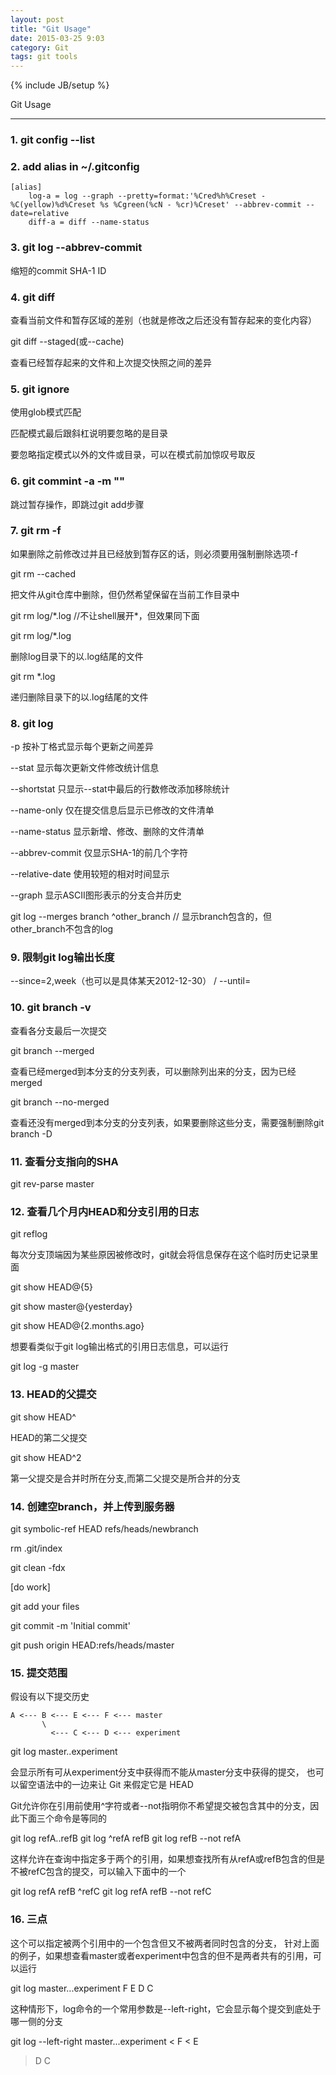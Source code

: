 ```yaml
---
layout: post
title: "Git Usage"
date: 2015-03-25 9:03
category: Git
tags: git tools
---
```

{% include JB/setup %}

Git Usage

------

### 1. git config --list

### 2. add alias in ~/.gitconfig
    [alias]
        log-a = log --graph --pretty=format:'%Cred%h%Creset -%C(yellow)%d%Creset %s %Cgreen(%cN - %cr)%Creset' --abbrev-commit --date=relative
        diff-a = diff --name-status

### 3. git log --abbrev-commit
缩短的commit SHA-1 ID

### 4. git diff
查看当前文件和暂存区域的差别（也就是修改之后还没有暂存起来的变化内容）

git diff --staged(或--cache)

查看已经暂存起来的文件和上次提交快照之间的差异

### 5. git ignore
使用glob模式匹配

匹配模式最后跟斜杠说明要忽略的是目录

要忽略指定模式以外的文件或目录，可以在模式前加惊叹号取反

### 6. git commint -a -m ""
跳过暂存操作，即跳过git add步骤

### 7. git rm -f
如果删除之前修改过并且已经放到暂存区的话，则必须要用强制删除选项-f

git rm --cached


把文件从git仓库中删除，但仍然希望保留在当前工作目录中

git rm log/\*.log //不让shell展开*，但效果同下面

git rm log/*.log

删除log目录下的以.log结尾的文件

git rm \*.log

递归删除目录下的以.log结尾的文件

### 8. git log
-p 按补丁格式显示每个更新之间差异

--stat 显示每次更新文件修改统计信息

--shortstat 只显示--stat中最后的行数修改添加移除统计

--name-only 仅在提交信息后显示已修改的文件清单

--name-status 显示新增、修改、删除的文件清单

--abbrev-commit 仅显示SHA-1的前几个字符

--relative-date 使用较短的相对时间显示

--graph 显示ASCII图形表示的分支合并历史

git log --merges branch ^other_branch // 显示branch包含的，但other_branch不包含的log

### 9. 限制git log输出长度
--since=2,week（也可以是具体某天2012-12-30） / --until=

### 10. git branch -v
查看各分支最后一次提交

git branch --merged

查看已经merged到本分支的分支列表，可以删除列出来的分支，因为已经merged

git branch --no-merged

查看还没有merged到本分支的分支列表，如果要删除这些分支，需要强制删除git branch -D

### 11. 查看分支指向的SHA
git rev-parse master

### 12. 查看几个月内HEAD和分支引用的日志
git reflog

每次分支顶端因为某些原因被修改时，git就会将信息保存在这个临时历史记录里面

git show HEAD@{5}

git show master@{yesterday}

git show HEAD@{2.months.ago}

想要看类似于git log输出格式的引用日志信息，可以运行

git log -g master

### 13. HEAD的父提交
git show HEAD^

HEAD的第二父提交

git show HEAD^2

第一父提交是合并时所在分支,而第二父提交是所合并的分支

### 14. 创建空branch，并上传到服务器
git symbolic-ref HEAD refs/heads/newbranch

rm .git/index

git clean -fdx

[do work]

git add your files

git commit -m 'Initial commit'

git push origin HEAD:refs/heads/master

### 15. 提交范围
假设有以下提交历史

    A <--- B <--- E <--- F <--- master
           \
             <--- C <--- D <--- experiment

git log master..experiment

会显示所有可从experiment分支中获得而不能从master分支中获得的提交，
也可以留空语法中的一边来让 Git 来假定它是 HEAD

Git允许你在引用前使用^字符或者--not指明你不希望提交被包含其中的分支，因此下面三个命令是等同的

git log refA..refB
git log ^refA refB
git log refB --not refA

这样允许在查询中指定多于两个的引用，如果想查找所有从refA或refB包含的但是不被refC包含的提交，可以输入下面中的一个

git log refA refB ^refC
git log refA refB --not refC

### 16. 三点
这个可以指定被两个引用中的一个包含但又不被两者同时包含的分支，
针对上面的例子，如果想查看master或者experiment中包含的但不是两者共有的引用，可以运行

git log master...experiment
F
E
D
C

这种情形下，log命令的一个常用参数是--left-right，它会显示每个提交到底处于哪一侧的分支

git log --left-right master...experiment
< F
< E
> D
> C
